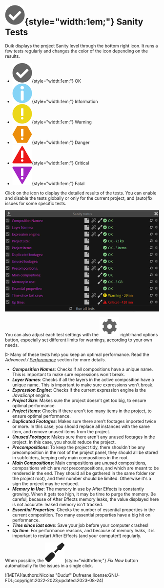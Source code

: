 # ![](../img/dusan/check.svg){style="width:1em;"} Sanity Tests

Duik displays the project Sanity level through the bottom right icon. It runs a few tests regularly and changes the color of the icon depending on the results.

- ![](../img/dusan/check.svg){style="width:1em;"} OK
- ![](../img/dusan/information.svg){style="width:1em;"} Information
- ![](../img/dusan/warning.svg){style="width:1em;"} Warning
- ![](../img/dusan/danger.svg){style="width:1em;"} Danger
- ![](../img/dusan/critical.svg){style="width:1em;"} Critical
- ![](../img/dusan/fatal.svg){style="width:1em;"} Fatal

Click on the icon to display the detailed results of the tests. You can enable and disable the tests globally or only for the current project, and (auto)fix issues for some specific tests.

![](../img/dusan/tests.png)

You can also adjust each test settings with the ![](../img/duik/icons/options.svg) right-hand options button, especially set different limits for warnings, according to your own needs.

▷ Many of these tests help you keep an optimal performance. Read the *Advanced / [Performance](../advanced/performance.md)* section for more details.

- ***Composition Names***: Checks if all compositions have a unique name. This is important to make sure expressions won't break.
- ***Layer Names***: Checks if all the layers in the active composition have a unique name. This is important to make sure expressions won't break.
- ***Expression Engine***: Checks if the current expression engine is the *JavaScript* engine.
- ***Project Size***: Makes sure the project doesn't get too big, to ensure optimal performance.
- ***Project Items***: Checks if there aren't too many items in the project, to ensure optimal performance.
- ***Duplicated Footages***: Makes sure there aren't footages imported twice or more. In this case, you should replace all instances with the same item, and remove unused items from the project.
- ***Unused Footages***: Makes sure there aren't any unused footages in the project. In this case, you should reduce the project.
- ***Precompositions***: To keep the project tidy, there shouldn't be any precomposition in the root of the project panel, they should all be stored in subfolders, keeping only main compositions in the root.
- ***Main Compositions***: Main compositions are *unused* compositions, compositions which are *not* precompositions, and which are meant to be rendered in the end. They should all be gathered in the same folder (or the project root), and their number should be limited. Otherwise it's a sign the project may be reduced.
- ***Memory in Use***: The memory in use by After Effects is constantly growing. When it gets too high, it may be time to purge the memory. Be careful, because of After Effects memory leaks, the value displayed here is not accurate: leaked memory isn't tracked.
- ***Essential Properties***: Checks the number of essential properties in the current composition. Too many essential properties have a big hit on performance.
- ***Time since last save***: Save your job before your computer crashes!
- ***Up time***: For performance reasons, and because of memory leaks, it is important to restart After Effects (and your computer!) regularly.

When possible, the ![](../img/dusan/fix.svg){style="width:1em;"} *Fix Now* button automatically fix the issues in a single click.


![META](authors:Nicolas "Duduf" Dufresne;license:GNU-FDL;copyright:2022-2023;updated:2023-08-24)
